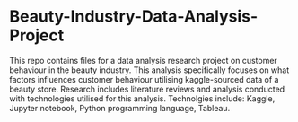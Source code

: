 # Beauty-Industry-Data-Analysis-Project
This repo contains files for a data analysis research project on customer behaviour in the beauty industry. This analysis specifically focuses on what factors influences customer behaviour utilising kaggle-sourced data of a beauty store. Research includes literature reviews and analysis conducted with technologies utilised for this analysis. Technolgies include: Kaggle, Jupyter notebook, Python programming language, Tableau.
